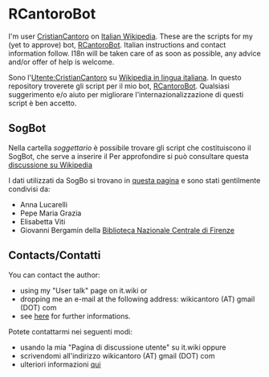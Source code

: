 RCantoroBot
===========

I'm user [CristianCantoro](http://it.wikipedia.org/wiki/Utente:CristianCantoro) on [Italian Wikipedia](https://it.wikipedia.org/).
These are the scripts for my (yet to approve) bot, [RCantoroBot](http://it.wikipedia.org/wiki/Utente:RCantoroBot).
Italian instructions and contact information follow. I18n will be taken care of as soon as possible, any advice and/or offer of help is welcome.


Sono l'[Utente:CristianCantoro](http://it.wikipedia.org/wiki/Utente:CristianCantoro) su [Wikipedia in lingua italiana](https://it.wikipedia.org/).
In questo repository troverete gli script per il mio bot, [RCantoroBot](http://it.wikipedia.org/wiki/Utente:RCantoroBot).
Qualsiasi suggerimento e/o aiuto per migliorare l'internazionalizzazione di questi script è ben accetto.

SogBot
------

Nella cartella *soggettario* è possibile trovare gli script che costituiscono il SogBot, 
che serve a inserire il
Per approfondire si può consultare questa [discussione su Wikipedia](http://it.wikipedia.org/wiki/Discussioni_progetto:Coordinamento/Bibliografia_e_fonti#Collaborazione_come_Biblioteca_Nazionale_di_Firenze)

I dati utilizzati da SogBo si trovano in [questa pagina](http://it.wikipedia.org/wiki/Progetto:Coordinamento/Bibliografia_e_fonti/Lista_lemmi_Thesaurus_del_Nuovo_Soggettario_BNCF)
e sono stati gentilmente condivisi da:
*    Anna Lucarelli
*    Pepe Maria Grazia
*    Elisabetta Viti
*    Giovanni Bergamin
della [Biblioteca Nazionale Centrale di Firenze](http://www.bncf.firenze.sbn.it)

Contacts/Contatti
-----------------

You can contact the author:
* using my "User talk" page on it.wiki or 
* dropping me an e-mail at the following address: wikicantoro (AT) gmail (DOT) com
* see [here](http://it.wikipedia.org/wiki/Utente:CristianCantoro#Contatti) for further informations.

Potete contattarmi nei seguenti modi:
* usando la mia "Pagina di discussione utente" su it.wiki oppure
* scrivendomi all'indirizzo wikicantoro (AT) gmail (DOT) com 
* ulteriori informazioni [qui](http://it.wikipedia.org/wiki/Utente:CristianCantoro#Contatti)
